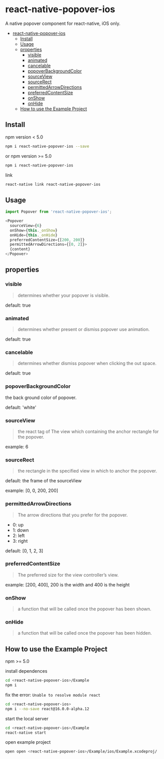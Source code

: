 # react-native-popover-ios

A native popover component for react-native, iOS only.


<!-- @import "[TOC]" {cmd="toc" depthFrom=1 depthTo=6 orderedList=false} -->
<!-- code_chunk_output -->

* [react-native-popover-ios](#react-native-popover-ios)
	* [Install](#install)
	* [Usage](#usage)
	* [properties](#properties)
		* [visible](#visible)
		* [animated](#animated)
		* [cancelable](#cancelable)
		* [popoverBackgroundColor](#popoverbackgroundcolor)
		* [sourceView](#sourceview)
		* [sourceRect](#sourcerect)
		* [permittedArrowDirections](#permittedarrowdirections)
		* [preferredContentSize](#preferredcontentsize)
		* [onShow](#onshow)
		* [onHide](#onhide)
	* [How to use the Example Project](#how-to-use-the-example-project)

<!-- /code_chunk_output -->

## Install

npm version < 5.0

```sh
npm i react-native-popover-ios --save
```

or npm version >= 5.0

```sh
npm i react-native-popover-ios
```

link

```sh
react-native link react-native-popover-ios
```

## Usage

```js
import Popover from 'react-native-popover-ios';

<Popover
  sourceView={6}
  onShow={this._onShow}
  onHide={this._onHide}
  preferredContentSize={[200, 200]}
  permittedArrowDirections={[0, 2]}>
  {content}
</Popover>
```

## properties

### visible

> determines whether your popover is visible.

default: true

### animated

> determines whether present or dismiss popover use animation.

default: true

### cancelable

> determines whether dismiss popover when clicking the out space.

default: true

### popoverBackgroundColor

the back ground color of popover.

default: 'white'

### sourceView

> the react tag of The view which containing the anchor rectangle for the popover.

example: 6

### sourceRect

> the rectangle in the specified view in which to anchor the popover.

default: the frame of the sourceView

example: [0, 0, 200, 200]

### permittedArrowDirections

> The arrow directions that you prefer for the popover.

* 0: up
* 1: down
* 2: left
* 3: right

default: [0, 1, 2, 3]

### preferredContentSize

> The preferred size for the view controller’s view.

example: [200, 400], 200 is the width and 400 is the height

### onShow

> a function that will be called once the popover has been shown.

### onHide

> a function that will be called once the popover has been hidden.

## How to use the Example Project

npm >= 5.0

install dependences

```sh
cd <react-native-popover-ios>/Example
npm i
```

fix the error: `Unable to resolve module react`

```sh
cd <react-native-popover-ios>
npm i --no-save react@16.0.0-alpha.12
```

start the local server

```sh
cd <react-native-popover-ios>/Example
react-native start
```

open example project

```sh
open open <react-native-popover-ios>/Example/ios/Example.xcodeproj/
```
